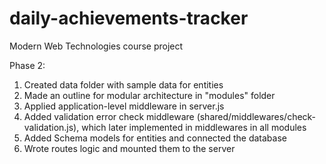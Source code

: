 # daily-achievements-tracker
Modern Web Technologies course project

Phase 2:
1. Created data folder with sample data for entities
2. Made an outline for modular architecture in "modules" folder 
3. Applied application-level middleware in server.js
4. Added validation error check middleware (shared/middlewares/check-validation.js), which later implemented in middlewares in all modules
5. Added Schema models for entities and connected the database
6. Wrote routes logic and mounted them to the server